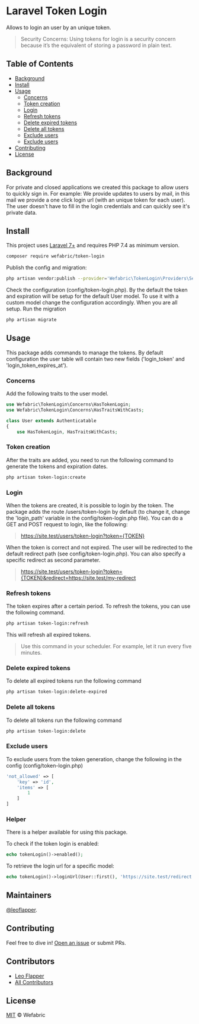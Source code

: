 # Laravel Token Login

Allows to login an user by an unique token.

> Security Concerns: Using tokens for login is a security concern because it’s the equivalent of storing a password in plain text.

## Table of Contents

- [Background](#background)
- [Install](#install)
- [Usage](#usage)
    - [Concerns](#concerns)
    - [Token creation](#token-creation)
    - [Login](#login)
    - [Refresh tokens](#refresh-tokens)
    - [Delete expired tokens](#delete-expired-tokens)
    - [Delete all tokens](#delete-all-tokens)
    - [Exclude users](#exclude-users)
  - [Exclude users](#exclude-users)
- [Contributing](#contributing)
- [License](#license)

## Background

For private and closed applications we created this package to allow users to quickly sign in.
For example: We provide updates to users by mail, in this mail we provide a one click login url (with an unique token for each user).
The user doesn't have to fill in the login credentials and can quickly see it's private data.

## Install

This project uses [Laravel 7+](https://laravel.com) and requires PHP 7.4 as minimum version.

```sh
composer require wefabric/token-login
```

Publish the config and migration:
```sh
php artisan vendor:publish --provider='Wefabric\TokenLogin\Providers\ServiceProvider'
```
Check the configuration (config/token-login.php). By the default the token and expiration will be setup for the default User model.
To use it with a custom model change the configuration accordingly. When you are all setup. Run the migration
```sh
php artisan migrate
```

## Usage


This package adds commands to manage the tokens. 
By default configuration the user table will contain two new fields ('login_token' and 'login_token_expires_at').

### Concerns
Add the following traits to the user model.

```php
use Wefabric\TokenLogin\Concerns\HasTokenLogin;
use Wefabric\TokenLogin\Concerns\HasTraitsWithCasts;

class User extends Authenticatable
{
    use HasTokenLogin, HasTraitsWithCasts;
```

### Token creation
After the traits are added, you need to run the following command to generate the tokens and expiration dates.
```sh
php artisan token-login:create
```
### Login
When the tokens are created, it is possible to login by the token.
The package adds the route /users/token-login by default (to change it, change the 'login_path' variable in the config/token-login.php file). You can do a GET and POST request to login, like the following:
> https://site.test/users/token-login?token={TOKEN}

When the token is correct and not expired. The user will be redirected to the default redirect path (see config/token-login.php).
You can also specify a specific redirect as second parameter.
> https://site.test/users/token-login?token={TOKEN}&redirect=https://site.test/my-redirect

### Refresh tokens
The token expires after a certain period. To refresh the tokens, you can use the following command.
```sh
php artisan token-login:refresh
```
This will refresh all expired tokens.
> Use this command in your scheduler. For example, let it run every five minutes.

### Delete expired tokens
To delete all expired tokens run the following command
```sh
php artisan token-login:delete-expired
```

### Delete all tokens
To delete all tokens run the following command
```sh
php artisan token-login:delete
```

### Exclude users
To exclude users from the token generation, change the following in the config (config/token-login.php)
```php
'not_allowed' => [
    'key' => 'id',
    'items' => [
        1
    ]
]
```

### Helper
There is a helper available for using this package.

To check if the token login is enabled:
```php
echo tokenLogin()->enabled();
```

To retrieve the login url for a specific model:
```php
echo tokenLogin()->loginUrl(User::first(), 'https://site.test/redirect');
```

## Maintainers

[@leoflapper](https://github.com/leoflapper).

## Contributing

Feel free to dive in! [Open an issue](https://github.com/RichardLitt/standard-readme/issues/new) or submit PRs.

## Contributors
- [Leo Flapper](https://github.com/leoflapper)
- [All Contributors](../../contributors)

## License

[MIT](LICENSE) © Wefabric

